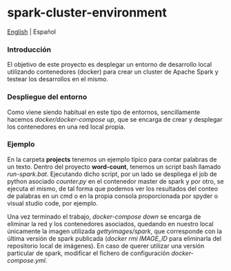 # spark-cluster-environment

[English](./README.md) | Español

### Introducción
El objetivo de este proyecto es desplegar un entorno de desarrollo local utilizando contenedores (docker) para crear un cluster de Apache Spark y testear los desarrollos en el mismo.

### Despliegue del entorno
Como viene siendo habitual en este tipo de entornos, sencillamente hacemos *docker/docker-compose up*, que se encarga de crear y desplegar los contenedores en una red local propia.

### Ejemplo
En la carpeta **projects** tenemos un ejemplo típico para contar palabras de un texto. Dentro del proyecto **word-count**, tenemos un script bash llamado *run-spark.bat*. Ejecutando dicho script, por un lado se despliega el job de python asociado *counter.py* en el contenedor master de spark y por otro, se ejecuta el mismo, de tal forma que podemos ver los resultados del conteo de palabras en un cmd o en la propia consola proporcionada por spyder o visual studio code, por ejemplo.
 
Una vez terminado el trabajo, *docker-compose down* se encarga de eliminar la red y los contenedores asociados, quedando en nuestro local únicamente la imagen utilizada *gettyimages/spark*, que corresponde con la última versión de spark publicada (*docker rmi IMAGE_ID* para eliminarla del repositorio local de imágenes). En caso de querer utilizar una versión particular de spark, modificar el fichero de configuración *docker-compose.yml*.